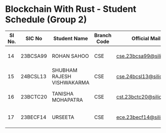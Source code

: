 # Blockchain With Rust - Student Schedule (Group 2)

| Sl No. | SIC No | Student Name | Branch Code | Official Mail ID | Students Contact No | Semester Code | Course Name | Time |
|--------|--------|--------------|-------------|------------------|---------------------|---------------|-------------|------|
| 14 | 23BCSA99 | ROHAN SAHOO | CSE | cse.23bcsa99@silicon.ac.in | 7999721929 | 4 | Blockchain With Rust | 3:00 - 3:30 |
| 15 | 24BCSL13 | SHUBHAM RAJESH VISHWAKARMA | CSE | cse.24bcsl13@silicon.ac.in | 6371362637 | 4 | Blockchain With Rust | 3:30 - 4:00 |
| 16 | 23BCTC20 | TANISHA MOHAPATRA | CSE | cst.23bctc20@silicon.ac.in | 9853262243 | 4 | Blockchain With Rust | 4:00 - 4:30 |
| 17 | 23BECF14 | URSEETA | CSE | ece.23becf14@silicon.ac.in | 9040180585 | 4 | Blockchain With Rust | 4:30 - 5:00 |